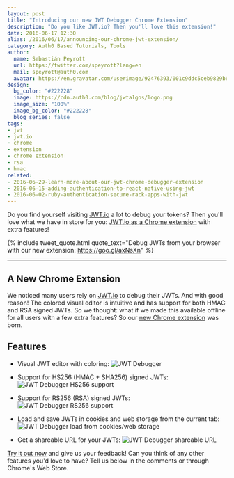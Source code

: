 ```yaml
---
layout: post
title: "Introducing our new JWT Debugger Chrome Extension"
description: "Do you like JWT.io? Then you'll love this extension!"
date: 2016-06-17 12:30
alias: /2016/06/17/announcing-our-chrome-jwt-extension/
category: Auth0 Based Tutorials, Tools
author:
  name: Sebastián Peyrott
  url: https://twitter.com/speyrott?lang=en
  mail: speyrott@auth0.com
  avatar: https://en.gravatar.com/userimage/92476393/001c9ddc5ceb9829b6aaf24f5d28502a.png?size=200
design:
  bg_color: "#222228"
  image: https://cdn.auth0.com/blog/jwtalgos/logo.png
  image_size: "100%"
  image_bg_color: "#222228"
  blog_series: false
tags:
- jwt
- jwt.io
- chrome
- extension
- chrome extension
- rsa
- hmac
related:
- 2016-06-29-learn-more-about-our-jwt-chrome-debugger-extension
- 2016-06-15-adding-authentication-to-react-native-using-jwt
- 2016-06-02-ruby-authentication-secure-rack-apps-with-jwt
---
```


Do you find yourself visiting [JWT.io](https://jwt.io) a lot to debug your tokens? Then you'll love what we have in store for you: [JWT.io as a Chrome extension](https://chrome.google.com/webstore/detail/jwt-debugger/ppmmlchacdbknfphdeafcbmklcghghmd) with extra features!

{% include tweet_quote.html quote_text="Debug JWTs from your browser with our new extension: https://goo.gl/axNsXn" %}

-----

## A New Chrome Extension
We noticed many users rely on [JWT.io](https://jwt.io) to debug their JWTs. And with good reason! The colored visual editor is intuitive and has support for both HMAC and RSA signed JWTs. So we thought: what if we made this available offline for all users with a few extra features? So our [new Chrome extension](https://chrome.google.com/webstore/detail/jwt-debugger/ppmmlchacdbknfphdeafcbmklcghghmd) was born.

## Features
- Visual JWT editor with coloring:
![JWT Debugger](https://cdn.auth0.com/blog/chrome-extension/editor.png)

- Support for HS256 (HMAC + SHA256) signed JWTs:
![JWT Debugger HS256 support](https://cdn.auth0.com/blog/chrome-extension/hs256-2.png)

- Support for RS256 (RSA) signed JWTs:
![JWT Debugger RS256 support](https://cdn.auth0.com/blog/chrome-extension/rs256-2.png)

- Load and save JWTs in cookies and web storage from the current tab:
![JWT Debugger load from cookies/web storage](https://cdn.auth0.com/blog/chrome-extension/load-from.png)

- Get a shareable URL for your JWTs:
![JWT Debugger shareable URL](https://cdn.auth0.com/blog/chrome-extension/share-2.png)

[Try it out now](https://chrome.google.com/webstore/detail/jwt-debugger/ppmmlchacdbknfphdeafcbmklcghghmd) and give us your feedback! Can you think of any other features you'd love to have? Tell us below in the comments or through Chrome's Web Store.
